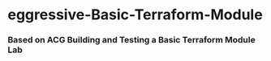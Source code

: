 # eggressive-Basic-Terraform-Module
### Based on ACG Building and Testing a Basic Terraform Module Lab
